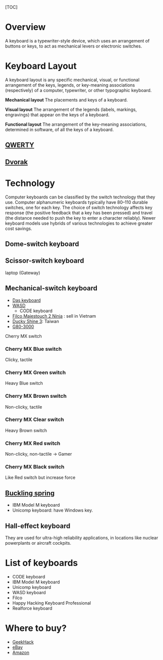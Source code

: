 [TOC]

# Overview
A keyboard is a typewriter-style device, which uses an arrangement of buttons or keys, to act as mechanical levers or electronic switches.

# Keyboard Layout
A keyboard layout is any specific mechanical, visual, or functional arrangement of the keys, legends, or key-meaning associations (respectively) of a computer, typewriter, or other typographic keyboard.

**Mechanical layout**
The placements and keys of a keyboard.

**Visual layout**
The arrangement of the legends (labels, markings, engravings) that appear on the keys of a keyboard.

**Functional layout**
The arrangement of the key-meaning associations, determined in software, of all the keys of a keyboard.

## [QWERTY](https://en.wikipedia.org/wiki/QWERTY)


## [Dvorak](https://en.wikipedia.org/wiki/Dvorak_Simplified_Keyboard)

# Technology
Computer keyboards can be classified by the switch technology that they use. Computer alphanumeric keyboards typically have 80–110 durable switches, one for each key. The choice of switch technology affects key response (the positive feedback that a key has been pressed) and travel (the distance needed to push the key to enter a character reliably). Newer keyboard models use hybrids of various technologies to achieve greater cost savings.

## Dome-switch keyboard


## Scissor-switch keyboard
laptop (Gateway)

## Mechanical-switch keyboard
- [Das keyboard](http://www.daskeyboard.com/)
- [WASD](http://www.wasdkeyboards.com/index.php/)
	+ CODE keyboard
- [Filco Majestouch 2 Ninja](http://www.01.net.vn/san-pham/ban-phim-co-filco-majestouch-2-ninja) : sell in Vietnam
- [Ducky Shine 3](http://www.duckychannel.com.tw/en/Shine_3_DK9008.html): Taiwan
- [G80-3000](http://cherrycorp.com/product/g80-3000-mx-technology-keyboard/)

Cherry MX switch

### Cherry MX Blue switch
Clicky, tactile

### Cherry MX Green switch
Heavy Blue switch

### Cherry MX Brown switch
Non-clicky, tactile

### Cherry MX Clear switch
Heavy Brown switch

### Cherry MX Red switch
Non-clicky, non-tactile -> Gamer

### Cherry MX Black switch
Like Red switch but increase force


## [Buckling spring](https://en.wikipedia.org/wiki/Buckling_spring)
- IBM Model M keyboard
- Unicomp keyboard: have Windows key.

## Hall-effect keyboard
They are used for ultra-high reliability applications, in locations like nuclear powerplants or aircraft cockpits.


# List of keyboards
- CODE keyboard
- IBM Model M keyboard
- Unicomp keyboard
- WASD keyboard
- Filco
- Happy Hacking Keyboard Professional
- Realforce keyboard

# Where to buy?
- [GeekHack](https://geekhack.org/index.php?board=161.0)
- [eBay](https://www.ebay.com)
- [Amazon](https://www.amazon.com)
